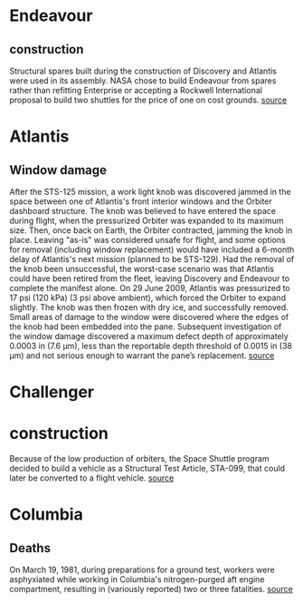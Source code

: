 # Endeavour

## construction
Structural spares built during the construction of Discovery and Atlantis were used in its assembly. NASA chose to build Endeavour from spares rather than refitting Enterprise or accepting a Rockwell International proposal to build two shuttles for the price of one on cost grounds.
[source](https://en.wikipedia.org/wiki/Space_Shuttle_Endeavour)

# Atlantis

## Window damage
After the STS-125 mission, a work light knob was discovered jammed in the space between one of Atlantis‍'​s front interior windows and the Orbiter dashboard structure. The knob was believed to have entered the space during flight, when the pressurized Orbiter was expanded to its maximum size. Then, once back on Earth, the Orbiter contracted, jamming the knob in place. Leaving "as-is" was considered unsafe for flight, and some options for removal (including window replacement) would have included a 6-month delay of Atlantis‍'​s next mission (planned to be STS-129). Had the removal of the knob been unsuccessful, the worst-case scenario was that Atlantis could have been retired from the fleet, leaving Discovery and Endeavour to complete the manifest alone. On 29 June 2009, Atlantis was pressurized to 17 psi (120 kPa) (3 psi above ambient), which forced the Orbiter to expand slightly. The knob was then frozen with dry ice, and successfully removed. Small areas of damage to the window were discovered where the edges of the knob had been embedded into the pane. Subsequent investigation of the window damage discovered a maximum defect depth of approximately 0.0003 in (7.6 µm), less than the reportable depth threshold of 0.0015 in (38 µm) and not serious enough to warrant the pane’s replacement.
[source](https://en.wikipedia.org/wiki/Space_Shuttle_Atlantis)

# Challenger

# construction

Because of the low production of orbiters, the Space Shuttle program decided to build a vehicle as a Structural Test Article, STA-099, that could later be converted to a flight vehicle.
[source](https://en.wikipedia.org/wiki/Space_Shuttle_Challenger)

# Columbia

## Deaths
On March 19, 1981, during preparations for a ground test, workers were asphyxiated while working in Columbia's nitrogen-purged aft engine compartment, resulting in (variously reported) two or three fatalities.
[source](https://en.wikipedia.org/wiki/Space_Shuttle_Columbia)
